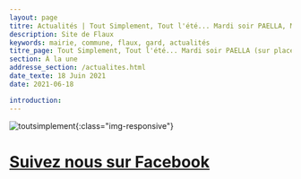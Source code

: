 ```yaml
---
layout: page
titre: Actualités | Tout Simplement, Tout l'été... Mardi soir PAELLA, Mercredi au Samedi soir TAPAS
description: Site de Flaux
keywords: mairie, commune, flaux, gard, actualités
titre_page: Tout Simplement, Tout l'été... Mardi soir PAELLA (sur place et à emporter), Mercredi au Samedi soir TAPAS (sur place)
section: À la une
addresse_section: /actualites.html
date_texte: 18 Juin 2021
date: 2021-06-18

introduction: 
---
```



![toutsimplement](/assets/illustrations/tapas2021.png){:class="img-responsive"}


# [Suivez nous sur Facebook](https://www.facebook.com/toutsimplement.flaux/)
